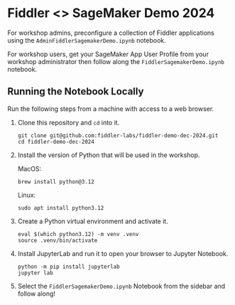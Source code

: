# Fiddler <> SageMaker Demo 2024

For workshop admins, preconfigure a collection of Fiddler applications using the `AdminFiddlerSagemakerDemo.ipynb` notebook.

For workshop users, get your SageMaker App User Profile from your workshop administrator then follow along the `FiddlerSagemakerDemo.ipynb` notebook.

## Running the Notebook Locally

Run the following steps from a machine with access to a web browser.

1.  Clone this repository and `cd` into it.

    ```shell
    git clone git@github.com:fiddler-labs/fiddler-demo-dec-2024.git
    cd fiddler-demo-dec-2024
    ```

1.  Install the version of Python that will be used in the workshop.

    MacOS:

    ```shell
    brew install python@3.12
    ```

    Linux:

    ```shell
    sudo apt install python3.12
    ```

1.  Create a Python virtual environment and activate it.

    ```shell
    eval $(which python3.12) -m venv .venv
    source .venv/bin/activate
    ```

1.  Install JupyterLab and run it to open your browser to Jupyter Notebook.

    ```shell
    python -m pip install jupyterlab
    jupyter lab
    ```

1.  Select the `FiddlerSagemakerDemo.ipynb` Notebook from the sidebar and follow along!
